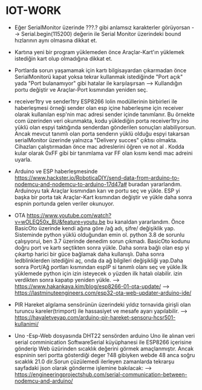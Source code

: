 # IOT-WORK

* Eğer SerialMonitor üzerinde ???.? gibi anlamsız karakterler görüyorsan --> Serial.begin(115200) değerin ile Serial Monitor üzerindeki bound hızlarının aynı olmasına dikkat et.

* Kartına yeni bir program yüklemeden önce Araçlar-Kart'ın yüklemek istediğin kart olup olmadığına dikkat et.

* Portlarda sorun yaşamamak için kartı bilgisayardan çıkarmadan önce SerialMonitorü kapat yoksa tekrar kullanmak istediğinde "Port açık" yada "Port bulanamıyor" gibi hatalar ile karşılaşırsan --> Kullandığın portu değiştir ve Araçlar-Port kısmından yeniden seç.

* receiver1try ve sender1try ESP8266 lolin modüllerinin birbirleri ile haberleşmesi örneği sender olan esp içine haberleşme için receiver olarak kullanılan esp'nin mac adresi sender içinde tanımlanır. Bu örnekte com üzerinden veri okunmakta, kodu yüklediğin porta receiver1try.ino yüklü olan espyi taktığında senderdan gönderilen sonuçları alabiliyorsun. Ancak mevcut tanımlı olan porta senderın yüklü olduğu espyi takarsan serialMonitor üzerinde yalnızca "Delivery succes" çıktısı olmakta. Cihazları çalıştırmadan önce mac adreslerini öğren ve not al . Kodda kular olarak 0xFF gibi bir tanımlama var FF olan kısmı kendi mac adreini uyarla.

* Arduino ve ESP haberleşmesinde https://www.hackster.io/RoboticaDIY/send-data-from-arduino-to-nodemcu-and-nodemcu-to-arduino-17d47a# buradan yararlandım. Arduinoyu tak Araçlar kısmından karı ve portu seç ve yükle. ESP yi başka bir porta tak Araçlar-Kart kısmından değiştir ve yükle daha sonra espnin portunda gelen veriler okunuyor.

* OTA https://www.youtube.com/watch?v=wOLEQ50x_BU&feature=youtu.be bu kanaldan yararlandım. Önce BasicOto üzerinde kendi ağına göre /ağ adı, şifre/ değişiklik yap. Sisteminde python yüklü olduğundan emin ol. python 3.8 de sorunlu çalışıyorui, ben 3.7 üzerinde denedim sorun çıkmadı. BasicOto kodunu doğru  port ve kartı seçtikten sonra yükle. Daha sonra bağlı olan esp yi çıkartıp harici bir güce bağlamak daha kullanışlı. Daha sonra ledblinklerden istediğini aç, onda da ağ bilgileri değişikliği yap.Daha sonra Port/Ağ portları kısmından espIP si tanımlı olanı seç ve yükle.İlk yüklemede python için izin isteyecek o yüzden ilk hatalı olabilir. izin verdikten sonra  kapatıp yeniden yükle.
--> https://www.hakankaya.kim/blog/esp8266-01-ota-update/
--> https://lastminuteengineers.com/esp32-ota-web-updater-arduino-ide/

* PIR Hareket algılama sensörünün üzerindeki yıldız tornavida girişli olan turuncu kareler(trimport) ile hassasiyet ve mesafe ayarı yapılabilir.
--> https://hayaletveyap.com/arduino-pir-hareket-sensoru-hcsr501-kullanimi/

* Uno -Esp-Web dosyasında DHT22 sensörden arduino Uno ile alınan veri serial comminication SoftwareSerial küyüphanesi ile ESP8266 içerisine gönderip Web üzürinden sıcaklık değerini görmek amaçlanmıştır. Ancak espninin seri portta gösterdiği deger ?48 gibiyken webde 48 anca soğru sıcaklık 21.0 dir.Sorun çüzülemedi ilerleyen zamanlarda tekrarşu sayfadaki json olarak gönderme işlemine bakılacak:
--> https://engineeringprojectshub.com/serial-communication-between-nodemcu-and-arduino/

